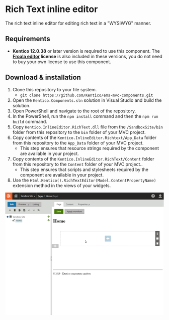 # Rich Text inline editor

The rich text inline editor for editing rich text in a "WYSIWYG" manner.

## Requirements
* **Kentico 12.0.38** or later version is required to use this component. The **[Froala editor](https://www.froala.com/wysiwyg-editor) license** is also included in these versions, you do not need to buy your own license to use this component.

## Download & installation
1. Clone this repository to your file system.
    - `git clone https://github.com/Kentico/ems-mvc-components.git`
1. Open the `Kentico.Components.sln` solution in Visual Studio and build the solution.
1. Open PowerShell and navigate to the root of the repository.
1. In the PowerShell, run the `npm install` command and then the `npm run build` command.
1. Copy `Kentico.InlineEditor.RichText.dll` file from the `/SandboxSite/bin` folder from this repository to the `bin` folder of your MVC project.
1. Copy contents of the `Kentico.InlineEditor.Richtext/App_Data` folder from this repository to the `App_Data` folder of your MVC project.
    - This step ensures that resource strings required by the component are available in your project.
1. Copy contents of the `Kentico.InlineEditor.RichText/Content` folder from this repository to the `Content` folder of your MVC project..
    - This step ensures that scripts and stylesheets required by the component are available in your project.
1. Use the `Html.Kentico().RichTextEditor(Model.ContentPropertyName)` extension method in the views of your widgets.

![Rich Text inline editor](/Kentico.InlineEditor.RichText/RichTextInlineEditor.gif)
